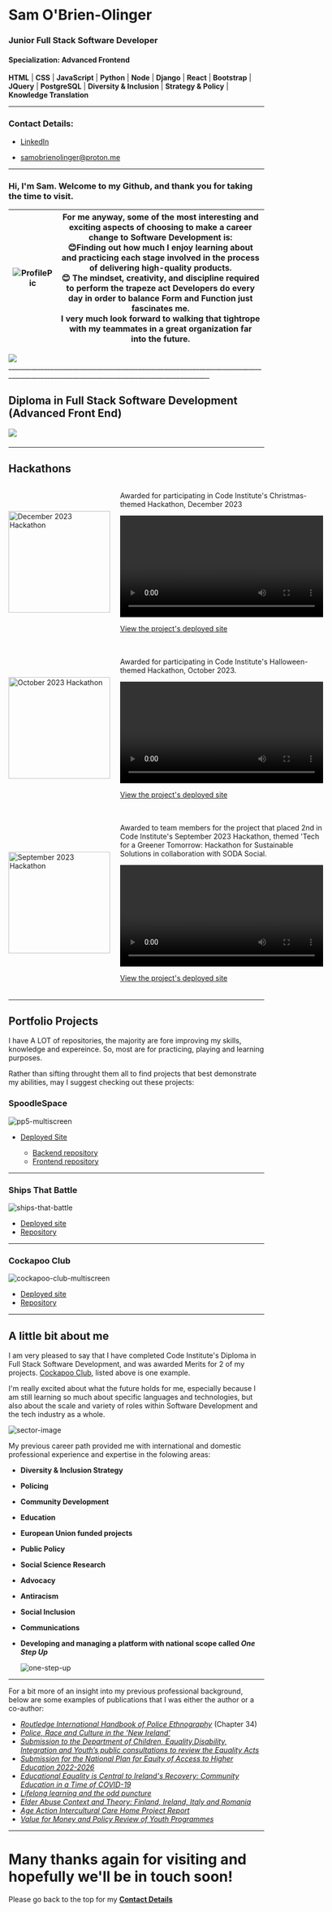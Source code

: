 # Sam O'Brien-Olinger

### Junior Full Stack Software Developer
#### Specialization: Advanced Frontend

  **HTML** | **CSS** | **JavaScript** | **Python** | **Node** | **Django** | **React** | **Bootstrap** | **JQuery** | **PostgreSQL** | **Diversity & Inclusion** | **Strategy & Policy** | **Knowledge Translation**

  ________________________________________________________________________________________________________________________________________

  ### Contact Details:
  
  - [LinkedIn](https://www.linkedin.com/in/sam-o-brien-olinger-b658283a/)
   
   - samobrienolinger@proton.me
__________________________________________________________________________________________________________________________________________

### Hi, I'm Sam. Welcome to my Github, and thank you for taking the time to visit. 

| ![ProfilePic](https://res.cloudinary.com/dzhbg6go0/image/upload/v1692011747/AtASlant_lno4wp.jpg) | For me anyway, some of the most interesting and exciting aspects of choosing to make a career change to Software Development is:<br> 😊Finding out how much I enjoy learning about and practicing each stage involved in the process of delivering high-quality products.<br> 😊 The mindset, creativity, and discipline required to perform the trapeze act Developers do every day in order to balance Form and Function just fascinates me.<br> I very much look forward to walking that tightrope with my teammates in a great organization far into the future. |
| --- | --- |
   
<div style="display: flex; align-items: center;">
  <img src="https://res.cloudinary.com/dzhbg6go0/image/upload/v1693216950/Github%20README%20CV/Chaplin5_y2rjto.jpg")
    />
</div>
____________________________________________________________________________________________________________________________________________

## Diploma in Full Stack Software Development (Advanced Front End) 

<div style="display: flex; align-items: center; margin-bottom: 20px;">
  <img
    src="https://api.accredible.com/v1/frontend/credential_website_embed_image/certificate/88114367"
    />
</div>

___________________________________________________________________________________________________________________________________________

## Hackathons

<div style="display: flex; align-items: center; margin-bottom: 20px;">
  <img src="https://res.cloudinary.com/dzhbg6go0/image/upload/v1698331248/CockapooClub/JobHunter/October_2023_hackathon_obfszb.png" alt="December 2023 Hackathon" width="200" height="200" style="margin-right: 20px;" />
  <div>
    <p> Awarded for participating in Code Institute's Christmas-themed Hackathon, December 2023 </p>
    <video controls width="400" height="auto">
      <source src="" type="">
      Your browser does not support the video tag.
    </video>
    <p><a href="https://teman67.github.io/team9-hackathon-december/">View the project's deployed site</a></p>
  </div>
</div>


<div style="display: flex; align-items: center; margin-bottom: 20px;">
  <img src="https://res.cloudinary.com/dzhbg6go0/image/upload/v1698331248/CockapooClub/JobHunter/October_2023_hackathon_obfszb.png" alt="October 2023 Hackathon" width="200" height="200" style="margin-right: 20px;" />
  <div>
    <p>Awarded for participating in Code Institute's Halloween-themed Hackathon, October 2023.</p>
    <video controls width="400" height="auto">
      <source src="/workspace/SamOBrienOlinger/assets/images/LinkedInClip.mp4" type="video/mp4">
      Your browser does not support the video tag.
    </video>
    <p><a href="https://l0rdgabbers.github.io/curse-generator/index.html">View the project's deployed site</a></p>
  </div>
</div>

<div style="display: flex; align-items: center; margin-bottom: 20px;">
  <img src="https://res.cloudinary.com/dzhbg6go0/image/upload/v1698331248/CockapooClub/JobHunter/September_2023_hackathon_ji11hh.png" alt="September 2023 Hackathon" width="200" height="200" style="margin-right: 20px;" />
  <div>
    <p>Awarded to team members for the project that placed 2nd in Code Institute's September 2023 Hackathon, themed 'Tech for a Greener Tomorrow: Hackathon for Sustainable Solutions in collaboration with SODA Social.</p>
    <video controls width="400" height="auto">
      <source src="/workspace/SamOBrienOlinger/assets/images/EcoHub.mp4" type="video/mp4">
      Your browser does not support the video tag.
    </video>
    <p><a href="https://shanedoyledev.github.io/ecohub/">View the project's deployed site</a></p>
  </div>
</div>




____________________________________________________________________________________________________________________________________________

## Portfolio Projects

I have A LOT of repositories, the majority are fore improving my skills, knowledge and expereince. So, most are for practicing, playing and learning purposes. 

Rather than sifting throught them all to find projects that best demonstrate my abilities, may I suggest checking out these projects:


### SpoodleSpace
  
  ![pp5-multiscreen](https://res.cloudinary.com/dzhbg6go0/image/upload/v1692012034/PP5-multiscreen_hucdla.jpg)

  - [Deployed Site](https://spoodle-space-pp5.herokuapp.com/)
    
    - [Backend repository](https://github.com/SamOBrienOlinger/drf-spoodle-space)
    - [Frontend repository](https://github.com/SamOBrienOlinger/spoodle-space-pp5)
 

__________________________________________________________________________________________________________________________________________    

### Ships That Battle
  
  ![ships-that-battle](https://res.cloudinary.com/dzhbg6go0/image/upload/v1692012172/ships-that-battle_p00jje.jpg)

  - [Deployed site](https://spoodle-space-pp5.herokuapp.com/)
  - [Repository](https://github.com/SamOBrienOlinger/Ships-that-Battle)

__________________________________________________________________________________________________________________________________________
 
 ### Cockapoo Club
  
  ![cockapoo-club-multiscreen](https://res.cloudinary.com/dzhbg6go0/image/upload/v1692012284/cockapoo-club-multiscreen_ji9fl3.jpg)

  - [Deployed site](https://home-cockapoo-club-pp4.herokuapp.com/)
  - [Repository](https://github.com/SamOBrienOlinger/Cockapoo-Club-PortProj4)
__________________________________________________________________________________________________________________________________________

## A little bit about me

  I am very pleased to say that I have completed Code Institute's Diploma in Full Stack Software Development, and was awarded Merits for 2 of my projects. [Cockapoo Club](https://home-cockapoo-club-pp4.herokuapp.com/), listed above is one example. 
  
  I'm really excited about what the future holds for me, especially because I am still learning so much about specific languages and technologies, but also about the scale and variety of roles within Software Development and the tech industry as a whole.

  ![sector-image](https://res.cloudinary.com/dzhbg6go0/image/upload/v1697036408/CockapooClub/JobHunter/software-development-sectors_njfkym.webp)
  
  My previous career path provided me with international and domestic professional experience and expertise in the folowing areas:

  - **Diversity & Inclusion Strategy**
  - **Policing**
  - **Community Development**
  - **Education**
  - **European Union funded projects**
  - **Public Policy**
  - **Social Science Research**
  - **Advocacy**
  - **Antiracism**
  - **Social Inclusion**
  - **Communications**
  - **Developing and managing a platform with national scope called _One Step Up_**
 

    ![one-step-up](https://res.cloudinary.com/dzhbg6go0/image/upload/v1692012823/OSU_uumflg.jpg)

__________________________________________________________________________________________________________________________________________

For a bit more of an insight into my previous professional background, below are some examples of publications that I was either the author or a co-author:

- [*Routledge International Handbook of Police Ethnography*](https://www.routledge.com/Routledge-International-Handbook-of-Police-Ethnography/Fleming-Charman/p/book/9780367539399?utm_medium=email&utm_source=EmailStudio%25%25__AdditionalEmailAttribute4%25%25&utm_campaign=B190608179_4539656%25%25__AdditionalEmailAttribute1%25%25) (Chapter 34)
- [*Police, Race and Culture in the ‘New Ireland’*](https://link.springer.com/book/10.1057/9781137490452)
- [*Submission to the Department of Children, Equality,Disability, Integration and Youth’s public consultations to review the Equality Acts*](https://www.aontas.com/assets/resources/Submissions/Equality%20Acts%20Consultation%20Paper_AONTAS%202021.docx.pdf)
- [*Submission for the National Plan for Equity of Access to Higher Education 2022-2026*](https://www.aontas.com/assets/resources/Submissions/AONTAS%20Submission_NAP%202022-2026.pdf)
- [*Educational Equality is Central to Ireland's Recovery: Community Education in a Time of COVID-19*](https://www.aontas.com/assets/resources/CEN%20Census/CEN%20Census%20Policy%20Paper.pdf)
- [*Lifelong learning and the odd puncture*](https://www.ageaction.ie/sites/default/files/attachments/third_and_final_proof.pdf)
- [*Elder Abuse Context and Theory: Finland, Ireland, Italy and Romania*](http://www.combatingelderabuse.eu/wp-content/uploads/2016/04/Booklet_stage.pdf)
- [*Age Action Intercultural Care Home Project Report*](https://www.ageaction.ie/sites/default/files/23626-Age%20Action%20Inter-Cultural%20Report-LR4.pdf)
- [*Value for Money and Policy Review of Youth Programmes*](http://www.drugsandalcohol.ie/23242/1/ValueforMoneyYouthProjects.pdf)
__________________________________________________________________________________________________________________________________________

# Many thanks again for visiting and hopefully we'll be in touch soon! 

Please go back to the top for my **[Contact Details](#Contact-Details)**


<!--🔭 I’m currently working on ...
- 🌱 I’m currently learning ...
- 👯 I’m looking to collaborate on ...
- 🤔 I’m looking for help with ...
- 💬 Ask me about ...
- 📫 How to reach me: ...
- 😄 Pronouns: ...
- ⚡ Fun fact: ...
-->
